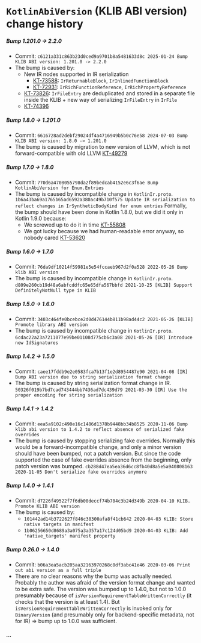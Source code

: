 # `KotlinAbiVersion` (KLIB ABI version) change history

##### Bump 1.201.0 -> 2.2.0
- Commit: `c6121a331c863b23d0ced9a9701b8a5481633d8c 2025-01-24 Bump KLIB ABI version: 1.201.0 -> 2.2.0`
- The bump is caused by:
  - New IR nodes supported in IR serialization
    - [KT-73588](https://youtrack.jetbrains.com/issue/KT-73588): `IrReturnableBlock`, `IrInlinedFunctionBlock`
    - [KT-72931](https://youtrack.jetbrains.com/issue/KT-72931): `IrRichFunctionReference`, `IrRichPropertyReference`
  - [KT-73826](https://youtrack.jetbrains.com/issue/KT-73826):
    `IrFileEntry` are deduplicated and stored in a separate file inside the KLIB + new way of serializing `IrFileEntry` in `IrFile`
  - [KT-74396](https://youtrack.jetbrains.com/issue/KT-74396)

##### Bump 1.8.0 -> 1.201.0
- Commit: `6616728ad2debf29024df4a4716949b5b0c76e58 2024-07-03 Bump KLIB ABI version: 1.8.0 -> 1.201.0`
- The bump is caused by migration to new version of LLVM, which is not forward-compatible with old LLVM [KT-49279](https://youtrack.jetbrains.com/issue/KT-49279)

##### Bump 1.7.0 -> 1.8.0
- Commit: `770d6a4708055798da2f89bedcab4152e6c3f6ae Bump KotlinAbiVersion for Enum.Entries`
- The bump is caused by incompatible change in `KotlinIr.proto`.
  `1b6a43ba69a1765b65ad6592a380ac49b710f575 Update IR serialization to reflect changes in IrSyntheticBodyKind for enum entries`
  Formally, the bump should have been done in Kotlin 1.8.0, but we did it only in Kotlin 1.9.0 because:
  - We screwed up to do it in time [KT-55808](https://youtrack.jetbrains.com/issue/KT-55808)
  - We got lucky because we had human-readable error anyway, so nobody cared [KT-53620](https://youtrack.jetbrains.com/issue/KT-53620)

##### Bump 1.6.0 -> 1.7.0
- Commit: `76da9df10214f59981e5e54fccaeb967d2f0a528 2022-05-26 Bump klib ABI version`
- The bump is caused by incompatible change in `KotlinIr.proto`.
  `d809e260cb19d48a6abfcddfc65e65dfa567bbfd 2021-10-25 [KLIB] Support DefinitelyNotNull type in KLIB`

##### Bump 1.5.0 -> 1.6.0
- Commit: `3403c464fe0bcebce2d0d476144b811b98ad44c2 2021-05-26 [KLIB] Promote library ABI version`
- The bump is caused by incompatible change in `KotlinIr.proto`.
  `6cdac22a23a7211077e99be01108d775cb6c3a08 2021-05-26 [IR] Introduce new IdSignatures`

##### Bump 1.4.2 -> 1.5.0
- Commit: `caee17fddb9e2e0583fca7b13f1e2d8954487e90 2021-04-08 [IR] Bump ABI version due to string serialization format change`
- The bump is caused by string serialization format change in IR.
  `50326f019b7bd7cad743444bb7436ad7dc439d79 2021-03-30 [IR] Use the proper encoding for string serialization`

##### Bump 1.4.1 -> 1.4.2
- Commit: `eea5a9102c490e16c1486d1378b9448bb34b8525 2020-11-06 Bump klib abi version to 1.4.2 to reflect absence of serialized fake overrides`
- The bump is caused by stopping serializing fake overrides.
  Normally this would be a forward-incompatible change, and only a minor version should have been bumped, not a patch version.
  But since the code supported the case of fake overrides absence from the beginning, only patch version was bumped.
  `cb288d47ea5ea36d6cc8fb40d8a5e5a940808163 2020-11-05 Don't serialize fake overrides anymore`

##### Bump 1.4.0 -> 1.4.1
- Commit: `d7226f49522f7f6db00deccf74b704c3b24d349b 2020-04-10 KLIB. Promote KLIB ABI version`
- The bump is caused by:
  - `101442ad14b3722627f846c30300afa8f41cb642 2020-04-03 KLIB: Store native targets in manifest`
  - `1b06256650d8689a3a075a3a357a17c124d05bd9 2020-04-03 KLIB: Add 'native_targets' manifest property`

##### Bump 0.26.0 -> 1.4.0
- Commit: `b06a3ea5acb205aa32163970268c8df3abc41e46 2020-03-06 Print out abi version as a full triple`
- There are no clear reasons why the bump was actually needed.
  Probably the author was afraid of the version format change and wanted to be extra safe.
  The version was bumped up to 1.4.0, but not to 1.0.0 presumably because of `isVersionRequirementTableWrittenCorrectly`
  (it checks that the version is at least 1.4).
  But `isVersionRequirementTableWrittenCorrectly` is invoked only for `BinaryVersion`
  (and presumably only for backend-specific metadata, not for IR) => bump up to 1.0.0 was sufficient.

##### ...
